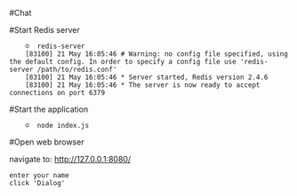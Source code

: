 #Chat

#Start Redis server

		☺  redis-server
		[83100] 21 May 16:05:46 # Warning: no config file specified, using the default config. In order to specify a config file use 'redis-server /path/to/redis.conf'
		[83100] 21 May 16:05:46 * Server started, Redis version 2.4.6
		[83100] 21 May 16:05:46 * The server is now ready to accept connections on port 6379
		
#Start the application

		☺  node index.js
		
#Open web browser

navigate to: http://127.0.0.1:8080/

	enter your name
	click 'Dialog'
